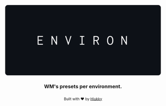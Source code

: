 <div align="center">
  <img alt="environ logo" src="brand.svg"/>
</div>

<h3 align="center"> WM's presets per environment. </h3>

<p align="center">
  <sub>Built with ❤︎ by <a href="https://hiukky.com">Hiukky</a>
  <br/>
</p>

<br>
